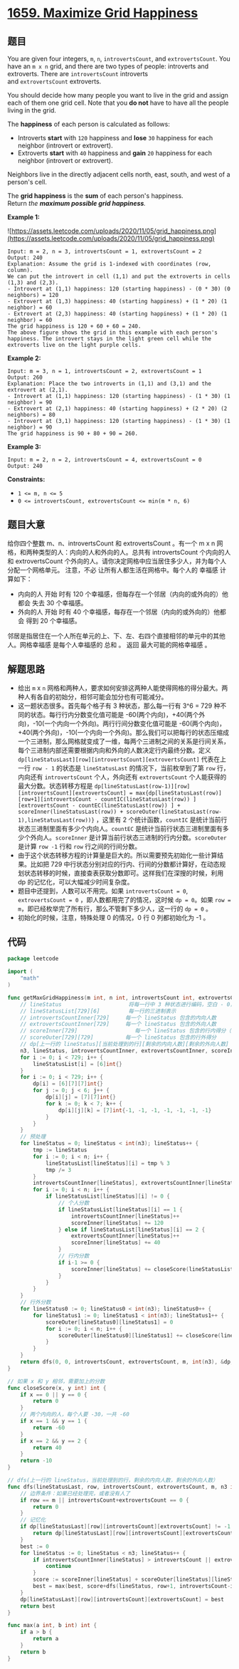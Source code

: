 # [1659. Maximize Grid Happiness](https://leetcode.com/problems/maximize-grid-happiness/)

## 题目

You are given four integers, `m`, `n`, `introvertsCount`, and `extrovertsCount`. You have an `m x n` grid, and there are two types of people: introverts and extroverts. There are `introvertsCount` introverts and `extrovertsCount` extroverts.

You should decide how many people you want to live in the grid and assign each of them one grid cell. Note that you **do not** have to have all the people living in the grid.

The **happiness** of each person is calculated as follows:

- Introverts **start** with `120` happiness and **lose** `30` happiness for each neighbor (introvert or extrovert).
- Extroverts **start** with `40` happiness and **gain** `20` happiness for each neighbor (introvert or extrovert).

Neighbors live in the directly adjacent cells north, east, south, and west of a person's cell.

The **grid happiness** is the **sum** of each person's happiness. Return *the **maximum possible grid happiness**.*

**Example 1:**

![https://assets.leetcode.com/uploads/2020/11/05/grid_happiness.png](https://assets.leetcode.com/uploads/2020/11/05/grid_happiness.png)

```
Input: m = 2, n = 3, introvertsCount = 1, extrovertsCount = 2
Output: 240
Explanation: Assume the grid is 1-indexed with coordinates (row, column).
We can put the introvert in cell (1,1) and put the extroverts in cells (1,3) and (2,3).
- Introvert at (1,1) happiness: 120 (starting happiness) - (0 * 30) (0 neighbors) = 120
- Extrovert at (1,3) happiness: 40 (starting happiness) + (1 * 20) (1 neighbor) = 60
- Extrovert at (2,3) happiness: 40 (starting happiness) + (1 * 20) (1 neighbor) = 60
The grid happiness is 120 + 60 + 60 = 240.
The above figure shows the grid in this example with each person's happiness. The introvert stays in the light green cell while the extroverts live on the light purple cells.
```

**Example 2:**

```
Input: m = 3, n = 1, introvertsCount = 2, extrovertsCount = 1
Output: 260
Explanation: Place the two introverts in (1,1) and (3,1) and the extrovert at (2,1).
- Introvert at (1,1) happiness: 120 (starting happiness) - (1 * 30) (1 neighbor) = 90
- Extrovert at (2,1) happiness: 40 (starting happiness) + (2 * 20) (2 neighbors) = 80
- Introvert at (3,1) happiness: 120 (starting happiness) - (1 * 30) (1 neighbor) = 90
The grid happiness is 90 + 80 + 90 = 260.
```

**Example 3:**

```
Input: m = 2, n = 2, introvertsCount = 4, extrovertsCount = 0
Output: 240
```

**Constraints:**

- `1 <= m, n <= 5`
- `0 <= introvertsCount, extrovertsCount <= min(m * n, 6)`

## 题目大意

给你四个整数 m、n、introvertsCount 和 extrovertsCount 。有一个 m x n 网格，和两种类型的人：内向的人和外向的人。总共有 introvertsCount 个内向的人和 extrovertsCount 个外向的人。请你决定网格中应当居住多少人，并为每个人分配一个网格单元。 注意，不必 让所有人都生活在网格中。每个人的 幸福感 计算如下：

- 内向的人 开始 时有 120 个幸福感，但每存在一个邻居（内向的或外向的）他都会 失去 30 个幸福感。
- 外向的人 开始 时有 40 个幸福感，每存在一个邻居（内向的或外向的）他都会 得到 20 个幸福感。

邻居是指居住在一个人所在单元的上、下、左、右四个直接相邻的单元中的其他人。网格幸福感 是每个人幸福感的 总和 。 返回 最大可能的网格幸福感 。

## 解题思路

- 给出 `m` x `n` 网格和两种人，要求如何安排这两种人能使得网格的得分最大。两种人有各自的初始分，相邻可能会加分也有可能减分。
- 这一题状态很多。首先每个格子有 3 种状态，那么每一行有 3^6 = 729 种不同的状态。每行行内分数变化值可能是 -60(两个内向)，+40(两个外向)，-10(一个内向一个外向)。两行行间分数变化值可能是 -60(两个内向)，+40(两个外向)，-10(一个内向一个外向)。那么我们可以把每行的状态压缩成一个三进制，那么网格就变成了一维，每两个三进制之间的关系是行间关系，每个三进制内部还需要根据内向和外向的人数决定行内最终分数。定义 `dp[lineStatusLast][row][introvertsCount][extrovertsCount]` 代表在上一行 `row - 1` 的状态是 `lineStatusLast` 的情况下，当前枚举到了第 `row` 行，内向还有 `introvertsCount` 个人，外向还有 `extrovertsCount` 个人能获得的最大分数。状态转移方程是 `dp[lineStatusLast(row-1)][row][introvertsCount][extrovertsCount] = max{dp[lineStatusLast(row)][row+1][introvertsCount - countIC(lineStatusLast(row)) ][extrovertsCount - countEC(lineStatusLast(row)) ] + scoreInner(lineStatusLast(row)) + scoreOuter(lineStatusLast(row-1),lineStatusLast(row))}` ，这里有 2 个统计函数，`countIC` 是统计当前行状态三进制里面有多少个内向人。`countEC` 是统计当前行状态三进制里面有多少个外向人。`scoreInner` 是计算当前行状态三进制的行内分数。`scoreOuter` 是计算 `row -1` 行和 `row` 行之间的行间分数。
- 由于这个状态转移方程的计算量是巨大的。所以需要预先初始化一些计算结果。比如把 729 中行状态分别对应的行内、行间的分数都计算好，在动态规划状态转移的时候，直接查表获取分数即可。这样我们在深搜的时候，利用 dp 的记忆化，可以大幅减少时间复杂度。
- 题目中还提到，人数可以不用完。如果 `introvertsCount = 0`, `extrovertsCount = 0` ，即人数都用完了的情况，这时候 `dp = 0`。如果 `row = m`，即已经枚举完了所有行，那么不管剩下多少人，这一行的 `dp = 0` 。
- 初始化的时候，注意，特殊处理 0 的情况，0 行 0 列都初始化为 -1 。

## 代码

```go
package leetcode

import (
    "math"
)

func getMaxGridHappiness(m int, n int, introvertsCount int, extrovertsCount int) int {
    // lineStatus                     将每一行中 3 种状态进行编码，空白 - 0，内向人 - 1，外向人 - 2，每行状态用三进制表示
    // lineStatusList[729][6]         每一行的三进制表示
    // introvertsCountInner[729]     每一个 lineStatus 包含的内向人数
    // extrovertsCountInner[729]     每一个 lineStatus 包含的外向人数
    // scoreInner[729]                  每一个 lineStatus 包含的行内得分（只统计 lineStatus 本身的得分，不包括它与上一行的）
    // scoreOuter[729][729]          每一个 lineStatus 包含的行外得分
    // dp[上一行的 lineStatus][当前处理到的行][剩余的内向人数][剩余的外向人数]
    n3, lineStatus, introvertsCountInner, extrovertsCountInner, scoreInner, scoreOuter, lineStatusList, dp := math.Pow(3.0, float64(n)), 0, [729]int{}, [729]int{}, [729]int{}, [729][729]int{}, [729][6]int{}, [729][6][7][7]int{}
    for i := 0; i < 729; i++ {
        lineStatusList[i] = [6]int{}
    }
    for i := 0; i < 729; i++ {
        dp[i] = [6][7][7]int{}
        for j := 0; j < 6; j++ {
            dp[i][j] = [7][7]int{}
            for k := 0; k < 7; k++ {
                dp[i][j][k] = [7]int{-1, -1, -1, -1, -1, -1, -1}
            }
        }
    }
    // 预处理
    for lineStatus = 0; lineStatus < int(n3); lineStatus++ {
        tmp := lineStatus
        for i := 0; i < n; i++ {
            lineStatusList[lineStatus][i] = tmp % 3
            tmp /= 3
        }
        introvertsCountInner[lineStatus], extrovertsCountInner[lineStatus], scoreInner[lineStatus] = 0, 0, 0
        for i := 0; i < n; i++ {
            if lineStatusList[lineStatus][i] != 0 {
                // 个人分数
                if lineStatusList[lineStatus][i] == 1 {
                    introvertsCountInner[lineStatus]++
                    scoreInner[lineStatus] += 120
                } else if lineStatusList[lineStatus][i] == 2 {
                    extrovertsCountInner[lineStatus]++
                    scoreInner[lineStatus] += 40
                }
                // 行内分数
                if i-1 >= 0 {
                    scoreInner[lineStatus] += closeScore(lineStatusList[lineStatus][i], lineStatusList[lineStatus][i-1])
                }
            }
        }
    }
    // 行外分数
    for lineStatus0 := 0; lineStatus0 < int(n3); lineStatus0++ {
        for lineStatus1 := 0; lineStatus1 < int(n3); lineStatus1++ {
            scoreOuter[lineStatus0][lineStatus1] = 0
            for i := 0; i < n; i++ {
                scoreOuter[lineStatus0][lineStatus1] += closeScore(lineStatusList[lineStatus0][i], lineStatusList[lineStatus1][i])
            }
        }
    }
    return dfs(0, 0, introvertsCount, extrovertsCount, m, int(n3), &dp, &introvertsCountInner, &extrovertsCountInner, &scoreInner, &scoreOuter)
}

// 如果 x 和 y 相邻，需要加上的分数
func closeScore(x, y int) int {
    if x == 0 || y == 0 {
        return 0
    }
    // 两个内向的人，每个人要 -30，一共 -60
    if x == 1 && y == 1 {
        return -60
    }
    if x == 2 && y == 2 {
        return 40
    }
    return -10
}

// dfs(上一行的 lineStatus，当前处理到的行，剩余的内向人数，剩余的外向人数）
func dfs(lineStatusLast, row, introvertsCount, extrovertsCount, m, n3 int, dp *[729][6][7][7]int, introvertsCountInner, extrovertsCountInner, scoreInner *[729]int, scoreOuter *[729][729]int) int {
    // 边界条件：如果已经处理完，或者没有人了
    if row == m || introvertsCount+extrovertsCount == 0 {
        return 0
    }
    // 记忆化
    if dp[lineStatusLast][row][introvertsCount][extrovertsCount] != -1 {
        return dp[lineStatusLast][row][introvertsCount][extrovertsCount]
    }
    best := 0
    for lineStatus := 0; lineStatus < n3; lineStatus++ {
        if introvertsCountInner[lineStatus] > introvertsCount || extrovertsCountInner[lineStatus] > extrovertsCount {
            continue
        }
        score := scoreInner[lineStatus] + scoreOuter[lineStatus][lineStatusLast]
        best = max(best, score+dfs(lineStatus, row+1, introvertsCount-introvertsCountInner[lineStatus], extrovertsCount-extrovertsCountInner[lineStatus], m, n3, dp, introvertsCountInner, extrovertsCountInner, scoreInner, scoreOuter))
    }
    dp[lineStatusLast][row][introvertsCount][extrovertsCount] = best
    return best
}

func max(a int, b int) int {
    if a > b {
        return a
    }
    return b
}
```
